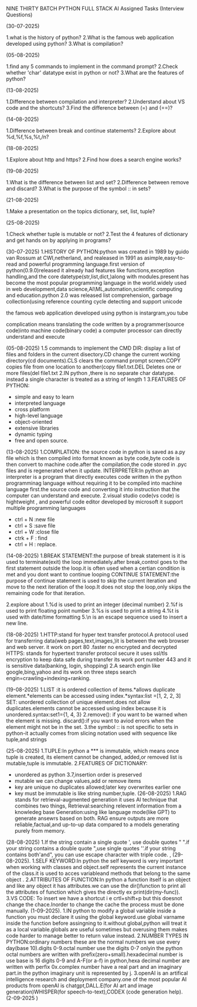 NINE THIRTY BATCH PYTHON FULL STACK AI 
Assigned Tasks (Interview Questions)

(30-07-2025)

1.what is the history of python?
2.What is the famous web application developed using python?
3.What is compilation?

(05-08-2025)

1.find any 5 commands to implement in the command prompt?
2.Check whether 'char' datatype exist in python or not?
3.What are the features of python?

(13-08-2025)

1.Difference between compilation and interpreter?
2.Understand about VS code and the shortcuts?
3.Find the difference between (=) and (==)?

(14-08-2025)

1.Difference between break and continue statements?
2.Explore about %d,%f,%s,%t,/n?

(18-08-2025)

1.Explore about http and https? 
2.Find how does a search engine works?

(19-08-2025)

1.What is the difference between list and set?
2.Difference between remove and discard?
3.What is the purpose of the symbol :: in sets?

(21-08-2025)

1.Make a presentation on the topics dictionary, set, list, tuple?

(25-08-2025)

1.Check whether tuple is mutable or not?
2.Test the 4 features of dictionary and get hands on by applying in programs?

(30-07-2025)
1.HISTORY OF PYTHON:python was created in 1989 by guido van Rossum at CWI,netherland, and realeased in 1991
as asimple,easy-to-read and powerful programming language.first version of python(0.9.0)released it already had 
features like functions,exception handling,and the core datetype(str,list,dict,)along with modules.present has become
the most popular programming language in the world.widely used in web development,data science,AI\ML,automation,scientific
computing and education.python 2.0 was released list comprehension, garbage collection(using reference counting cycle detecting
 and support unicode

the famous web application developed using python is instargram,you tube

complication means translating the code written by a programmer(source code)into machine code(binary code) a computer processor
can directly understand and execute

(05-08-2025)
1.5 commands to implement the CMD
DIR: display a list of files and folders in the current disectory.CD change the current working directory(cd documents).CLS clears the command
prompt screen.COPY copies file from one  location to another(copy file1.txt.DEL Deletes one or more files(del file1.txt
2.IN python ,there is no separate char datatype. instead a single character is treated as a string of length 1
3.FEATURES OF PYTHON:
* simple and easy to learn
* interpreted language
* cross platform
* high-level language
* object-oriented
* extensive libraries
* dynamic typing
* free and open source.
  
(13-08-2025)
1.COMPILATION: the source code in python is saved as a.py file which is then compiled into format known as byte code,byte code is then
convert to machine code.after the compilation,the code stored in .pyc files and is regenerated when it update.
INTERPRETER:In python an interpreter is a program that directly executes code written in the python programminag language without requiring
it to be compiled into machine language first.the source code and converting it into instruction that the computer can understand and execute.
2.visual studio code(vs code) is hightweight , and powerful code editor developed by microsoft it support multiple programming languages
* ctrl + N :new file
* ctrl + S :save file
* ctrl + W :close file
* ctrk + F : find
* ctrl + H : replace.

(14-08-2025)
1.BREAK STATEMENT:the  purpose of break statement is it is used to terminate(exit) the loop immediately.after break,control goes to the first
statement outside the loop.it is often used when a certian condition is met and you dont want to continue looping
CONTINUE STATEMENT:the purpose of continue statement is used to skip the current iteration and move to the next iteration of the loop.It does not
stop the loop,only skips the remaining code for that iteration.

2.explore about
1.%d is used to print an integer (decimal number)
2.%f is used to print floating point number
3.%s is used to print a string
4.%t is used with date/time formatting
5.\n is an escape sequence used to insert a new line.

(18-08-2025)
1.HTTP:stand for hyper text transfer protocol.A protocol used for transferring data(web pages,text,images,)it is between the web browser and web server.
it work on port 80 .faster no encrypted and decrypted
HTTPS: stands for  hypertext transfer protocol secure it uses ssl/tls encryption to keep data safe during transfer its work port number 443 and it is 
sensitive data(banking, login, shopping)
2.A search engin like google,bing,yahoo and its work on three steps
search engin=crawling+indexing+ranking.

(19-08-2025)
1.LIST :it is ordered collection of items.*allows duplicate element.*elements can be accessed using index.*syntax:list =[1, 2, 2, 3]
SET: unordered collection of unique element.does not allow duplicates.elements cannot be accessed using index because it is unordered.syntax:set1={1, 4, 3}
2.remove(): if you want to be warned when the element is missing.
 discard():if you want to aviod errors when the element might not be in the set.
 3.the symbol :: is not specific to sets in python-it actually comes from slicing notation used with sequence like tuple,and strings
 
 (25-08-2025)
 1.TUPLE:In python a *** is immutable, which means once tuple is created, its element cannot be changed, added,or removed
 list is mutable,tuple is immutable.
 2.FEATURES OF DICTIONARY:
* unordered as python 3.7,insertion order is preserved
* mutable we can change values,add or remove items
* key are unique no duplicates allowed;later key overwrites earlier one
* key must be immutable is like string number,tuple.
(26-08-2025)
1.RAG stands for retrieval-augmented generation it uses AI technique that combines two things,
  Retrieval:searching relevent information from a knowledeg base
  Generation:using like language mode(like GPT) to generate ansewrs based on both.
  RAG ensure outputs are more reliable,factual,and up-to-up data compared to a models generating purely from memory.

(28-08-2025)
  1.If the string contain a single quote ', use double quotes " ".if your string contains a double quote ",use single quotes ''.if your string contains
  both'and", you can use escape character with triple code.                       ,
(29-08-2025).
1.SELF KEYWORD:In python the self keyword is very important when working with classes and object.self represents the current instance of the class.it is used
to acces variableand methods that belong to the same object .
2.ATTRIBUTES OF FUNCTION:In python a function itself is an object and like any object it has attributes.we can use the dir()function to print all the
attributes of function which gives the directly ex print(dir(my-func)).
3.VS CODE: To insert we have a shortcut i e crtl+shift+p but this doesnot change the chace.Inorder to change the cache the process must be done manually.
(1-09-2025).
1.IN python to modify a global variable inside a function you must declare it using the global keyword.use global varname inside the function before assingning
to it.without global,python will treat it as a local variable.globals are useful sometimes but overusing them makes code harder to manage better to return
value instead.
2.NUMBER TYPES IN PYTHON:ordinary numbers these are the normal numbers we use every day(base 10).digits 0-9.octal number use the digits 0-7 onlyin the python
octal numbers are written with prefix(zero+small).hexadecimal number is use base is 16 digits 0-9 and A-F(or a-f) in python,hexa decimal number are written
with perfix 0x.complex number have a real part and an imaginary part.in the python imaginary unit is represented by j.
3.openAI is an artifical intelligence research and deployment company.one of the most popular AI products from openAI is chatgpt,DALL.E(for AI art and image
generation)WHISPER(for speech-to-text),CODEX (code generation help).
 (2-09-2025 )

